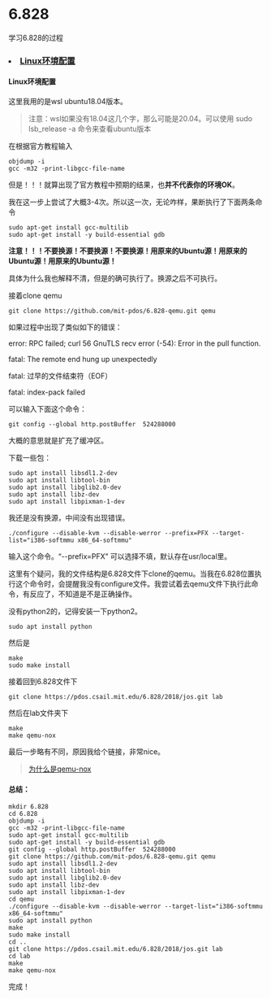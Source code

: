 # 6.828
学习6.828的过程

<h3>
    <li><a href="#ubuntu">Linux环境配置</a></li>
</h3>

<h4><a name = "ubuntu">Linux环境配置</a></h4>

这里我用的是wsl ubuntu18.04版本。

> 注意：wsl如果没有18.04这几个字，那么可能是20.04。可以使用 sudo lsb_release -a 命令来查看ubuntu版本

在根据官方教程输入

```
objdump -i
gcc -m32 -print-libgcc-file-name
```

但是！！！就算出现了官方教程中预期的结果，也**并不代表你的环境OK**。

我在这一步上尝试了大概3-4次。所以这一次，无论咋样，果断执行了下面两条命令

```
sudo apt-get install gcc-multilib
sudo apt-get install -y build-essential gdb
```

**注意！！！不要换源！不要换源！不要换源！用原来的Ubuntu源！用原来的Ubuntu源！用原来的Ubuntu源！**

具体为什么我也解释不清，但是的确可执行了。换源之后不可执行。

接着clone qemu

```
git clone https://github.com/mit-pdos/6.828-qemu.git qemu
```

如果过程中出现了类似如下的错误：

error: RPC failed; curl 56 GnuTLS recv error (-54): Error in the pull function.

fatal: The remote end hung up unexpectedly

fatal: 过早的文件结束符（EOF）

fatal: index-pack failed

可以输入下面这个命令：

```
git config --global http.postBuffer  524288000
```

大概的意思就是扩充了缓冲区。

下载一些包：

```
sudo apt install libsdl1.2-dev
sudo apt install libtool-bin
sudo apt install libglib2.0-dev
sudo apt install libz-dev
sudo apt install libpixman-1-dev
```

我还是没有换源，中间没有出现错误。

```
./configure --disable-kvm --disable-werror --prefix=PFX --target-list="i386-softmmu x86_64-softmmu"
```

输入这个命令。“--prefix=PFX” 可以选择不填，默认存在usr/local里。

这里有个疑问，我的文件结构是6.828文件下clone的qemu。当我在6.828位置执行这个命令时，会提醒我没有configure文件。我尝试着去qemu文件下执行此命令，有反应了，不知道是不是正确操作。

没有python2的，记得安装一下python2。

```
sudo apt install python
```

然后是

```
make
sudo make install
```

接着回到6.828文件下

```
git clone https://pdos.csail.mit.edu/6.828/2018/jos.git lab
```

然后在lab文件夹下

```
make
make qemu-nox
```

最后一步略有不同，原因我给个链接，非常nice。

> [为什么是qemu-nox](https://blog.csdn.net/w55100/article/details/89447461)

#### 总结：

```
mkdir 6.828
cd 6.828
objdump -i
gcc -m32 -print-libgcc-file-name
sudo apt-get install gcc-multilib
sudo apt-get install -y build-essential gdb
git config --global http.postBuffer  524288000
git clone https://github.com/mit-pdos/6.828-qemu.git qemu
sudo apt install libsdl1.2-dev
sudo apt install libtool-bin
sudo apt install libglib2.0-dev
sudo apt install libz-dev
sudo apt install libpixman-1-dev
cd qemu
./configure --disable-kvm --disable-werror --target-list="i386-softmmu x86_64-softmmu"
sudo apt install python
make
sudo make install
cd ..
git clone https://pdos.csail.mit.edu/6.828/2018/jos.git lab
cd lab
make
make qemu-nox
```

完成！